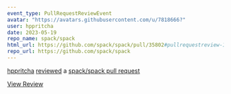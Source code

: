 ```yaml
---
event_type: PullRequestReviewEvent
avatar: "https://avatars.githubusercontent.com/u/7818666?"
user: hppritcha
date: 2023-05-19
repo_name: spack/spack
html_url: https://github.com/spack/spack/pull/35802#pullrequestreview-1435226783
repo_url: https://github.com/spack/spack
---
```


<a href='https://github.com/hppritcha' target='_blank'>hppritcha</a> <a href='https://github.com/spack/spack/pull/35802#pullrequestreview-1435226783' target='_blank'>reviewed</a> a <a href='https://github.com/spack/spack/pull/35802' target='_blank'>spack/spack pull request</a>

<small></small>

<a href='https://github.com/spack/spack/pull/35802#pullrequestreview-1435226783' target='_blank'>View Review</a>